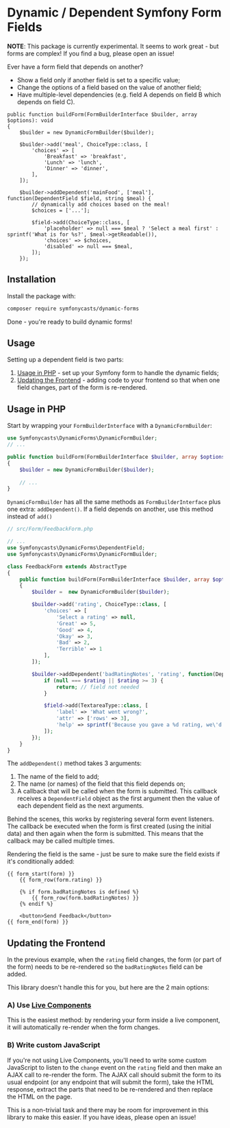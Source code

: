 # Dynamic / Dependent Symfony Form Fields

**NOTE**: This package is currently experimental. It seems to work great - but
forms are complex! If you find a bug, please open an issue!

Ever have a form field that depends on another?

* Show a field only if another field is set to a specific value;
* Change the options of a field based on the value of another field;
* Have multiple-level dependencies (e.g. field A depends on field B
  which depends on field C).

```
public function buildForm(FormBuilderInterface $builder, array $options): void
{
    $builder = new DynamicFormBuilder($builder);

    $builder->add('meal', ChoiceType::class, [
        'choices' => [
            'Breakfast' => 'breakfast',
            'Lunch' => 'lunch',
            'Dinner' => 'dinner',
        ],
    ]);

    $builder->addDependent('mainFood', ['meal'], function(DependentField $field, string $meal) {
        // dynamically add choices based on the meal!
        $choices = ['...'];
    
        $field->add(ChoiceType::class, [
            'placeholder' => null === $meal ? 'Select a meal first' : sprintf('What is for %s?', $meal->getReadable()),
            'choices' => $choices,
            'disabled' => null === $meal,
        ]);
    });
```

## Installation

Install the package with:

```bash
composer require symfonycasts/dynamic-forms
```

Done - you're ready to build dynamic forms!

## Usage

Setting up a dependent field is two parts:

1. [Usage in PHP](#usage-in-php) - set up your Symfony form to handle
   the dynamic fields;
2. [Updating the Frontend](#updating-the-frontend) - adding code to your
   frontend so that when one field changes, part of the form is re-rendered.

## Usage in PHP

Start by wrapping your `FormBuilderInterface` with a `DynamicFormBuilder`:

```php
use Symfonycasts\DynamicForms\DynamicFormBuilder;
// ...

public function buildForm(FormBuilderInterface $builder, array $options): void
{
    $builder = new DynamicFormBuilder($builder);
    
    // ...
}
```

`DynamicFormBuilder` has all the same methods as `FormBuilderInterface` plus
one extra: `addDependent()`. If a field depends on another, use this method
instead of `add()`

```php
// src/Form/FeedbackForm.php

// ...
use Symfonycasts\DynamicForms\DependentField;
use Symfonycasts\DynamicForms\DynamicFormBuilder;

class FeedbackForm extends AbstractType
{
    public function buildForm(FormBuilderInterface $builder, array $options)
    {
        $builder =  new DynamicFormBuilder($builder);

        $builder->add('rating', ChoiceType::class, [
            'choices' => [
                'Select a rating' => null,
                'Great' => 5,
                'Good' => 4,
                'Okay' => 3,
                'Bad' => 2,
                'Terrible' => 1
            ],
        ]);

        $builder->addDependent('badRatingNotes', 'rating', function(DependentField $field, ?int $rating) {
            if (null === $rating || $rating >= 3) {
                return; // field not needed
            }

            $field->add(TextareaType::class, [
                'label' => 'What went wrong?',
                'attr' => ['rows' => 3],
                'help' => sprintf('Because you gave a %d rating, we\'d love to know what went wrong.', $rating),
            ]);
        });
    }
}
```

The `addDependent()` method takes 3 arguments:

1. The name of the field to add;
2. The name (or names) of the field that this field depends on;
3. A callback that will be called when the form is submitted. This callback
   receives a `DependentField` object as the first argument then the
   value of each dependent field as the next arguments.

Behind the scenes, this works by registering several form event listeners.
The callback be executed when the form is first created (using the initial
data) and then again when the form is submitted. This means that the callback
may be called multiple times.

Rendering the field is the same - just be sure to make sure the field exists
if it's conditionally added:

```twig
{{ form_start(form) }}
    {{ form_row(form.rating) }}

    {% if form.badRatingNotes is defined %}
        {{ form_row(form.badRatingNotes) }}
    {% endif %}
    
    <button>Send Feedback</button>
{{ form_end(form) }}
```

## Updating the Frontend

In the previous example, when the `rating` field changes, the form (or part of
the form) needs to be re-rendered so the `badRatingNotes` field can be added.

This library doesn't handle this for you, but here are the 2 main options:

### A) Use [Live Components](https://symfony.com/bundles/ux-live-component/current/index.html)

This is the easiest method: by rendering your form inside a live component,
it will automatically re-render when the form changes.

### B) Write custom JavaScript

If you're not using Live Components, you'll need to write some custom
JavaScript to listen to the `change` event on the `rating` field and then
make an AJAX call to re-render the form. The AJAX call should submit the
form to its usual endpoint (or any endpoint that will submit the form), take
the HTML response, extract the parts that need to be re-rendered and then replace
the HTML on the page.

This is a non-trivial task and there may be room for improvement in this
library to make this easier. If you have ideas, please open an issue!
